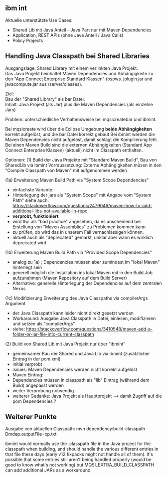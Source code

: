 ## ibm int 

Aktuelle unterstützte Use Cases: 
- Shared Lib mit Java Anteil - Java Part nur mit Maven Dependencies     
- Application, REST APIs (ohne Java Anteil / Java Calls) 
- Policy Projects


## Handling Java Classpath bei Shared Libraries   

Ausgangslage: 
Shared Library mit einem verlinkten Java Projekt.   
Das Java Projekt beinhaltet Maven Dependencies und Abhängigkeite zu den "App Connect Enterprise Standard Klassen" (bspws. jplugin.jar und javacompute.jar aus <ace-install-dir>/server/classes). 

Ziel:    
Bau der  "Shared Library" als bar Datei.  
Inhalt: Java Projekt (als Jar) plus die Maven Dependencies (als einzelne Jars)    

Problem: unterschiedliche Verhaltensweise bei mqsicreatebar und ibmint. 

Bei mqsicreate wird über die Eclipse Umgebung **beide Abhängigkeiten** korrekt aufgelöst, und die bar Datei korrekt gebaut 
Bei ibmint werden die Maven Dependencies nicht aufgelöst, damit schlägt die Kompilierung fehl. 
Bei einen Maven Build sind die externen Abhängigkeiten (Standard App Connect Enterprise Klassen) (aktuell) nicht im Classpath enthalten. 



Optionen: 
(1) Build der Java Projekte mit "Standard Maven Build", Bau von SharedLib via ibmint 
Vorraussetzung: Externe Abhängigkeiten müsen in den "Compile Classpath von Maven" mit aufgenommen werden 


(1a) Erweiterung Maven Build Path via "System Scope Dependencies" 
- einfachste Variante 
- Hinterlegung der jars als "System Scope" mit Angabe vom "System Path" 
siehe auch: https://stackoverflow.com/questions/2479046/maven-how-to-add-additional-libs-not-available-in-repo
- **verprobt, funktioniert** 
- wird tlw. als "bad practice" angesehen, da es anscheinend bei Erstellung von "Maven Assemblies" zu Problemen kommen kann
- zu prüfen, ob wird das in unserem Fall vernachlässigen können. 
- aktuell auch als "deprecated" gemarkt, unklar aber wann es wirklich deprecated wird 

(1b) Erweiterung Maven Build Path via "Provided Scope Dependencies"
- analog zu 1a) ; Dependencies müssen aber zumindest im "lokal Maven" hinterlegt sein 
- generell möglich die Installation ins lokal Maven mit in den Build Job aufzunehmen 
(Maven Repository auf dem Build Server) 
- Alternative: generelle Hinterlegung der Dependencies auf dem zentralen Nexus 

(1c) Modifizierung Erweiterung des Java Classpaths via compilerArgs Argument 
- der Java Classpath kann leider nicht direkt gesetzt werden 
- Workaround: Ausgabe Java Classpath in Datei, einlesen, modifizieren und setzen als "compilerArgs" 
- siehe: https://stackoverflow.com/questions/3410548/maven-add-a-folder-or-jar-file-into-current-classpath

(2) Build von Shared Lib mit Java Projekt nur über "ibmint" 
- gemeinsamer Bau der Shared und Java Lib via ibmint (zusätzlicher Eintrag in der pom.xml) 
- initial verprobt 
- issues: Maven Dependencies werden nicht korrekt aufgelöst
- Maven Eintrag: <classpathentry kind="var" path="M2_REPO/org/apache/commons/commons-math3/3.5/commons-math3-3.5.jar"/> 
- Dependencies müssen in classpath als "lib" Eintrag (während dem Build) angepasst werden 
- weiter Verprobung notwendig 
- weiterer Gedanke: Java Projekt als Hauptprojekt --> damit Zugriff auf die pom Dependencies ? 


## Weiterer Punkte 

Ausgabe von aktuellen Classpath: 
mvn dependency:build-classpath -Dmdep.outputFile=cp.txt


ibmint would normally use the .classpath file in the Java project for the classpath when building, and should handle the various different entries in that file these days (early v12 fixpacks might not handle all of them).
It's possible that some entries still aren't being handled properly (would be good to know what's not working) but MQSI_EXTRA_BUILD_CLASSPATH can add additional JARs as a workaround.





